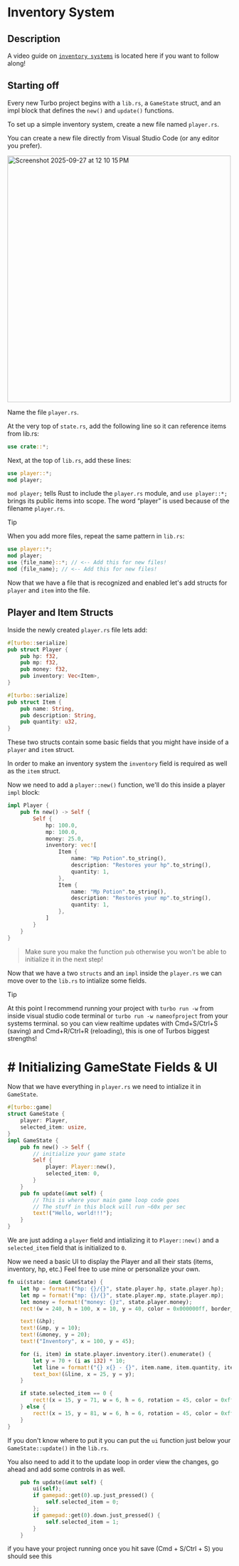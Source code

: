 # Inventory System

## Description

A video guide on [`inventory systems`](https://www.youtube.com/watch?v=lfokR_8JLME&t=68s) is located here if you want to follow along!

## Starting off

Every new Turbo project begins with a `lib.rs`, a `GameState` struct, and an impl block that defines the `new()` and `update()` functions. 

To set up a simple inventory system, create a new file named `player.rs`.

You can create a new file directly from Visual Studio Code (or any editor you prefer).

<img width="502" height="554" alt="Screenshot 2025-09-27 at 12 10 15 PM" src="https://github.com/user-attachments/assets/88326cb7-f49d-466f-990d-7eed5c211740" />

Name the file `player.rs`. 

At the very top of `state.rs`, add the following line so it can reference items from lib.rs:

```rust
use crate::*;
```

Next, at the top of `lib.rs`, add these lines:

```rust
use player::*;
mod player;
```
`mod player;` tells Rust to include the `player.rs` module, and `use player::*;` brings its public items into scope. The word “player” is used because of the filename `player.rs`.

> [!TIP]
> When you add more files, repeat the same pattern in `lib.rs`:
>
> ```rust
> use player::*;
> mod player;
> use {file_name}::*; // <-- Add this for new files!
> mod {file_name}; // <-- Add this for new files!
> ```

Now that we have a file that is recognized and enabled let's add structs for `player` and `item` into the file.

## Player and Item Structs

Inside the newly created `player.rs` file lets add:

```rust
#[turbo::serialize]
pub struct Player {
    pub hp: f32,
    pub mp: f32,
    pub money: f32,
    pub inventory: Vec<Item>,
}

#[turbo::serialize]
pub struct Item {
    pub name: String,
    pub description: String,
    pub quantity: u32,
}
```

These two structs contain some basic fields that you might have inside of a `player` and `item` struct.

In order to make an inventory system the `inventory` field is required as well as the `item` struct.

Now we need to add a `player::new()` function, we'll do this inside a player `impl` block:

```rust
impl Player {
    pub fn new() -> Self {
        Self {
            hp: 100.0,
            mp: 100.0,
            money: 25.0,
            inventory: vec![
                Item {
                    name: "Hp Potion".to_string(),
                    description: "Restores your hp".to_string(),
                    quantity: 1,
                },
                Item {
                    name: "Mp Potion".to_string(),
                    description: "Restores your mp".to_string(),
                    quantity: 1,
                },
            ]
        }
    }
}
```
> Make sure you make the function `pub` otherwise you won't be able to initialize it in the next step!

Now that we have a two `structs` and an `impl` inside the `player.rs` we can move over to the `lib.rs` to intialize some fields.

> [!TIP]
> At this point I recommend running your project with `turbo run -w` from inside visual studio code terminal
> or `turbo run -w nameofproject` from your systems terminal.
> so you can view realtime updates with Cmd+S/Ctrl+S (saving) and Cmd+R/Ctrl+R (reloading), this is one of Turbos biggest strengths!

# # Initializing GameState Fields & UI

Now that we have everything in `player.rs` we need to intialize it in `GameState`.

```rust
#[turbo::game]
struct GameState {
    player: Player,
    selected_item: usize,
}
impl GameState {
    pub fn new() -> Self {
        // initialize your game state
        Self {
            player: Player::new(),
            selected_item: 0,
        }
    }
    pub fn update(&mut self) {
        // This is where your main game loop code goes
        // The stuff in this block will run ~60x per sec
        text!("Hello, world!!!");
    }
}
```

We are just adding a `player` field and intializing it to `Player::new()` and a `selected_item` field that is initialized to `0`.

Now we need a basic UI to display the Player and all their stats (items, inventory, hp, etc.) Feel free to use mine or personalize your own.

```rust
fn ui(state: &mut GameState) {
    let hp = format!("hp: {}/{}", state.player.hp, state.player.hp);
    let mp = format!("mp: {}/{}", state.player.mp, state.player.mp);
    let money = format!("money: {}z", state.player.money);
    rect!(w = 240, h = 100, x = 10, y = 40, color = 0x000000ff, border_color = 0xffffffff, border_size = 1, border_radius = 2);

    text!(&hp);
    text!(&mp, y = 10);
    text!(&money, y = 20);
    text!("Inventory", x = 100, y = 45);

    for (i, item) in state.player.inventory.iter().enumerate() {
        let y = 70 + (i as i32) * 10;
        let line = format!("{} x{} - {}", item.name, item.quantity, item.description);
        text_box!(&line, x = 25, y = y);
    }

    if state.selected_item == 0 {
        rect!(x = 15, y = 71, w = 6, h = 6, rotation = 45, color = 0xff0000ff);
    } else {
        rect!(x = 15, y = 81, w = 6, h = 6, rotation = 45, color = 0xff0000ff);
    }
}
```

If you don't know where to put it you can put the `ui` function just below your `GameState::update()` in the `lib.rs`.

You also need to add it to the update loop in order view the changes, go ahead and add some controls in as well.

```rust
    pub fn update(&mut self) {
        ui(self);
        if gamepad::get(0).up.just_pressed() {
            self.selected_item = 0;
        };
        if gamepad::get(0).down.just_pressed() {
            self.selected_item = 1;
        }
    }
```

if you have your project running once you hit save (Cmd + S/Ctrl + S) you should see this



